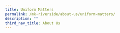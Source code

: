 ```yaml
---
title: Uniform Matters
permalink: /mk-riverside/about-us/uniform-matters/
description: ""
third_nav_title: About Us
---
```


